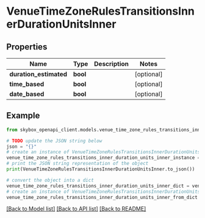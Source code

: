 # VenueTimeZoneRulesTransitionsInnerDurationUnitsInner


## Properties

Name | Type | Description | Notes
------------ | ------------- | ------------- | -------------
**duration_estimated** | **bool** |  | [optional] 
**time_based** | **bool** |  | [optional] 
**date_based** | **bool** |  | [optional] 

## Example

```python
from skybox_openapi_client.models.venue_time_zone_rules_transitions_inner_duration_units_inner import VenueTimeZoneRulesTransitionsInnerDurationUnitsInner

# TODO update the JSON string below
json = "{}"
# create an instance of VenueTimeZoneRulesTransitionsInnerDurationUnitsInner from a JSON string
venue_time_zone_rules_transitions_inner_duration_units_inner_instance = VenueTimeZoneRulesTransitionsInnerDurationUnitsInner.from_json(json)
# print the JSON string representation of the object
print(VenueTimeZoneRulesTransitionsInnerDurationUnitsInner.to_json())

# convert the object into a dict
venue_time_zone_rules_transitions_inner_duration_units_inner_dict = venue_time_zone_rules_transitions_inner_duration_units_inner_instance.to_dict()
# create an instance of VenueTimeZoneRulesTransitionsInnerDurationUnitsInner from a dict
venue_time_zone_rules_transitions_inner_duration_units_inner_from_dict = VenueTimeZoneRulesTransitionsInnerDurationUnitsInner.from_dict(venue_time_zone_rules_transitions_inner_duration_units_inner_dict)
```
[[Back to Model list]](../README.md#documentation-for-models) [[Back to API list]](../README.md#documentation-for-api-endpoints) [[Back to README]](../README.md)


